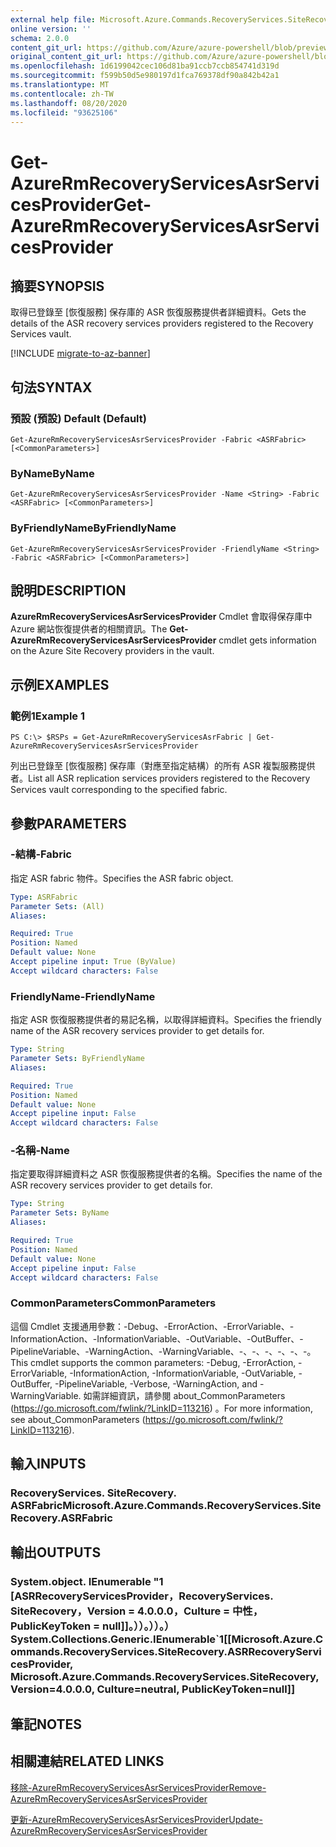 ```yaml
---
external help file: Microsoft.Azure.Commands.RecoveryServices.SiteRecovery.dll-Help.xml
online version: ''
schema: 2.0.0
content_git_url: https://github.com/Azure/azure-powershell/blob/preview/src/ResourceManager/RecoveryServices.SiteRecovery/Commands.RecoveryServices.SiteRecovery/help/Get-AzureRmRecoveryServicesAsrServicesProvider.md
original_content_git_url: https://github.com/Azure/azure-powershell/blob/preview/src/ResourceManager/RecoveryServices.SiteRecovery/Commands.RecoveryServices.SiteRecovery/help/Get-AzureRmRecoveryServicesAsrServicesProvider.md
ms.openlocfilehash: 1d6199042cec106d81ba91ccb7ccb854741d319d
ms.sourcegitcommit: f599b50d5e980197d1fca769378df90a842b42a1
ms.translationtype: MT
ms.contentlocale: zh-TW
ms.lasthandoff: 08/20/2020
ms.locfileid: "93625106"
---
```

# <span data-ttu-id="673dd-101">Get-AzureRmRecoveryServicesAsrServicesProvider</span><span class="sxs-lookup"><span data-stu-id="673dd-101">Get-AzureRmRecoveryServicesAsrServicesProvider</span></span>

## <span data-ttu-id="673dd-102">摘要</span><span class="sxs-lookup"><span data-stu-id="673dd-102">SYNOPSIS</span></span>
<span data-ttu-id="673dd-103">取得已登錄至 [恢復服務] 保存庫的 ASR 恢復服務提供者詳細資料。</span><span class="sxs-lookup"><span data-stu-id="673dd-103">Gets the details of the ASR recovery services providers registered to the Recovery Services vault.</span></span>

[!INCLUDE [migrate-to-az-banner](../../includes/migrate-to-az-banner.md)]

## <span data-ttu-id="673dd-104">句法</span><span class="sxs-lookup"><span data-stu-id="673dd-104">SYNTAX</span></span>

### <span data-ttu-id="673dd-105">預設 (預設) </span><span class="sxs-lookup"><span data-stu-id="673dd-105">Default (Default)</span></span>
```
Get-AzureRmRecoveryServicesAsrServicesProvider -Fabric <ASRFabric> [<CommonParameters>]
```

### <span data-ttu-id="673dd-106">ByName</span><span class="sxs-lookup"><span data-stu-id="673dd-106">ByName</span></span>
```
Get-AzureRmRecoveryServicesAsrServicesProvider -Name <String> -Fabric <ASRFabric> [<CommonParameters>]
```

### <span data-ttu-id="673dd-107">ByFriendlyName</span><span class="sxs-lookup"><span data-stu-id="673dd-107">ByFriendlyName</span></span>
```
Get-AzureRmRecoveryServicesAsrServicesProvider -FriendlyName <String> -Fabric <ASRFabric> [<CommonParameters>]
```

## <span data-ttu-id="673dd-108">說明</span><span class="sxs-lookup"><span data-stu-id="673dd-108">DESCRIPTION</span></span>
<span data-ttu-id="673dd-109">**AzureRmRecoveryServicesAsrServicesProvider** Cmdlet 會取得保存庫中 Azure 網站恢復提供者的相關資訊。</span><span class="sxs-lookup"><span data-stu-id="673dd-109">The **Get-AzureRmRecoveryServicesAsrServicesProvider** cmdlet gets information on the Azure Site Recovery providers in the vault.</span></span>

## <span data-ttu-id="673dd-110">示例</span><span class="sxs-lookup"><span data-stu-id="673dd-110">EXAMPLES</span></span>

### <span data-ttu-id="673dd-111">範例1</span><span class="sxs-lookup"><span data-stu-id="673dd-111">Example 1</span></span>
```
PS C:\> $RSPs = Get-AzureRmRecoveryServicesAsrFabric | Get-AzureRmRecoveryServicesAsrServicesProvider
```

<span data-ttu-id="673dd-112">列出已登錄至 [恢復服務] 保存庫（對應至指定結構）的所有 ASR 複製服務提供者。</span><span class="sxs-lookup"><span data-stu-id="673dd-112">List all ASR replication services providers registered to the Recovery Services vault corresponding to the specified fabric.</span></span>

## <span data-ttu-id="673dd-113">參數</span><span class="sxs-lookup"><span data-stu-id="673dd-113">PARAMETERS</span></span>

### <span data-ttu-id="673dd-114">-結構</span><span class="sxs-lookup"><span data-stu-id="673dd-114">-Fabric</span></span>
<span data-ttu-id="673dd-115">指定 ASR fabric 物件。</span><span class="sxs-lookup"><span data-stu-id="673dd-115">Specifies the ASR fabric object.</span></span>

```yaml
Type: ASRFabric
Parameter Sets: (All)
Aliases: 

Required: True
Position: Named
Default value: None
Accept pipeline input: True (ByValue)
Accept wildcard characters: False
```

### <span data-ttu-id="673dd-116">FriendlyName</span><span class="sxs-lookup"><span data-stu-id="673dd-116">-FriendlyName</span></span>
<span data-ttu-id="673dd-117">指定 ASR 恢復服務提供者的易記名稱，以取得詳細資料。</span><span class="sxs-lookup"><span data-stu-id="673dd-117">Specifies the friendly name of the ASR recovery services provider to get details for.</span></span>

```yaml
Type: String
Parameter Sets: ByFriendlyName
Aliases: 

Required: True
Position: Named
Default value: None
Accept pipeline input: False
Accept wildcard characters: False
```

### <span data-ttu-id="673dd-118">-名稱</span><span class="sxs-lookup"><span data-stu-id="673dd-118">-Name</span></span>
<span data-ttu-id="673dd-119">指定要取得詳細資料之 ASR 恢復服務提供者的名稱。</span><span class="sxs-lookup"><span data-stu-id="673dd-119">Specifies the name of the ASR recovery services provider to get details for.</span></span>

```yaml
Type: String
Parameter Sets: ByName
Aliases: 

Required: True
Position: Named
Default value: None
Accept pipeline input: False
Accept wildcard characters: False
```

### <span data-ttu-id="673dd-120">CommonParameters</span><span class="sxs-lookup"><span data-stu-id="673dd-120">CommonParameters</span></span>
<span data-ttu-id="673dd-121">這個 Cmdlet 支援通用參數：-Debug、-ErrorAction、-ErrorVariable、-InformationAction、-InformationVariable、-OutVariable、-OutBuffer、-PipelineVariable、-WarningAction、-WarningVariable、-、-、-、-、-、-。</span><span class="sxs-lookup"><span data-stu-id="673dd-121">This cmdlet supports the common parameters: -Debug, -ErrorAction, -ErrorVariable, -InformationAction, -InformationVariable, -OutVariable, -OutBuffer, -PipelineVariable, -Verbose, -WarningAction, and -WarningVariable.</span></span> <span data-ttu-id="673dd-122">如需詳細資訊，請參閱 about_CommonParameters (https://go.microsoft.com/fwlink/?LinkID=113216) 。</span><span class="sxs-lookup"><span data-stu-id="673dd-122">For more information, see about_CommonParameters (https://go.microsoft.com/fwlink/?LinkID=113216).</span></span>

## <span data-ttu-id="673dd-123">輸入</span><span class="sxs-lookup"><span data-stu-id="673dd-123">INPUTS</span></span>

### <span data-ttu-id="673dd-124">RecoveryServices. SiteRecovery. ASRFabric</span><span class="sxs-lookup"><span data-stu-id="673dd-124">Microsoft.Azure.Commands.RecoveryServices.SiteRecovery.ASRFabric</span></span>

## <span data-ttu-id="673dd-125">輸出</span><span class="sxs-lookup"><span data-stu-id="673dd-125">OUTPUTS</span></span>

### <span data-ttu-id="673dd-126">System.object. IEnumerable "1 [ASRRecoveryServicesProvider，RecoveryServices. SiteRecovery，Version = 4.0.0.0，Culture = 中性，PublicKeyToken = null]]。））。））。）</span><span class="sxs-lookup"><span data-stu-id="673dd-126">System.Collections.Generic.IEnumerable\`1[[Microsoft.Azure.Commands.RecoveryServices.SiteRecovery.ASRRecoveryServicesProvider, Microsoft.Azure.Commands.RecoveryServices.SiteRecovery, Version=4.0.0.0, Culture=neutral, PublicKeyToken=null]]</span></span>

## <span data-ttu-id="673dd-127">筆記</span><span class="sxs-lookup"><span data-stu-id="673dd-127">NOTES</span></span>

## <span data-ttu-id="673dd-128">相關連結</span><span class="sxs-lookup"><span data-stu-id="673dd-128">RELATED LINKS</span></span>

[<span data-ttu-id="673dd-129">移除-AzureRmRecoveryServicesAsrServicesProvider</span><span class="sxs-lookup"><span data-stu-id="673dd-129">Remove-AzureRmRecoveryServicesAsrServicesProvider</span></span>](./Remove-AzureRmRecoveryServicesAsrServicesProvider.md)

[<span data-ttu-id="673dd-130">更新-AzureRmRecoveryServicesAsrServicesProvider</span><span class="sxs-lookup"><span data-stu-id="673dd-130">Update-AzureRmRecoveryServicesAsrServicesProvider</span></span>](./Update-AzureRmRecoveryServicesAsrServicesProvider.md)
